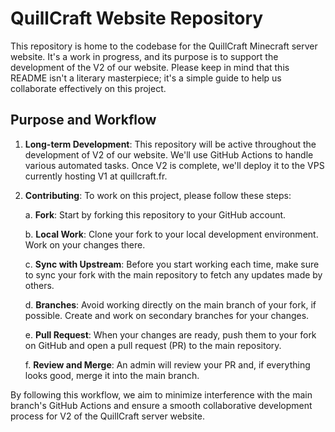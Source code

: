 # QuillCraft Website Repository


This repository is home to the codebase for the QuillCraft Minecraft server website. It's a work in progress, and its purpose is to support the development of the V2 of our website. Please keep in mind that this README isn't a literary masterpiece; it's a simple guide to help us collaborate effectively on this project.

## Purpose and Workflow

1. **Long-term Development**: This repository will be active throughout the development of V2 of our website. We'll use GitHub Actions to handle various automated tasks. Once V2 is complete, we'll deploy it to the VPS currently hosting V1 at quillcraft.fr.

2. **Contributing**: To work on this project, please follow these steps:

    a. **Fork**: Start by forking this repository to your GitHub account.

    b. **Local Work**: Clone your fork to your local development environment. Work on your changes there.

    c. **Sync with Upstream**: Before you start working each time, make sure to sync your fork with the main repository to fetch any updates made by others.

    d. **Branches**: Avoid working directly on the main branch of your fork, if possible. Create and work on secondary branches for your changes.

    e. **Pull Request**: When your changes are ready, push them to your fork on GitHub and open a pull request (PR) to the main repository.

    f. **Review and Merge**: An admin will review your PR and, if everything looks good, merge it into the main branch.

By following this workflow, we aim to minimize interference with the main branch's GitHub Actions and ensure a smooth collaborative development process for V2 of the QuillCraft server website.
